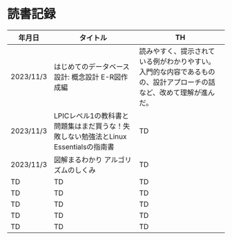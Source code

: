 # 読書記録

| 年月日 | タイトル | TH |
| ---- | ---- | ---- |
| 2023/11/3 | はじめてのデータベース設計: 概念設計 E-R図作成編 | 読みやすく、提示されている例がわかりやすい。入門的な内容であるものの、設計アプローチの話など、改めて理解が進んだ。 |
| 2023/11/3 | LPICレベル1の教科書と問題集はまだ買うな！失敗しない勉強法とLinux Essentialsの指南書 | TD |
| 2023/11/3 | 図解まるわかり アルゴリズムのしくみ | TD |
| TD | TD | TD |
| TD | TD | TD |
| TD | TD | TD |
| TD | TD | TD |
| TD | TD | TD |
